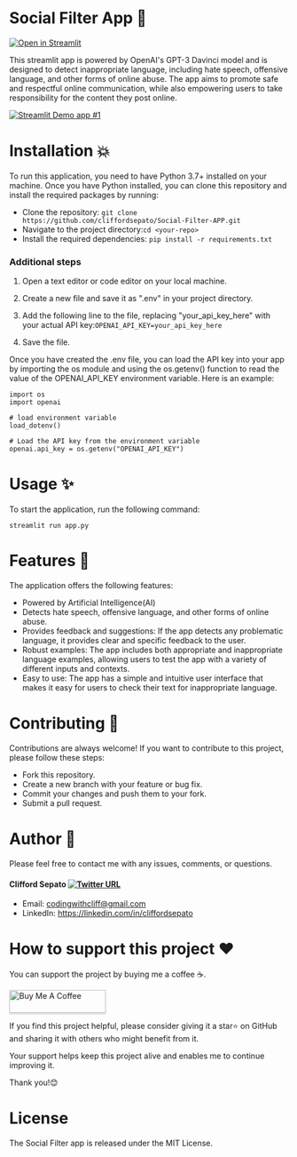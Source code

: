 # Social Filter App 💬
[![Open in Streamlit](https://static.streamlit.io/badges/streamlit_badge_black_white.svg)](https://social-filter.streamlit.app)

This streamlit app is powered by OpenAI's GPT-3 Davinci model and is designed to detect inappropriate language, including hate speech, offensive language, and other forms of online abuse. The app aims to promote safe and respectful online communication, while also empowering users to take responsibility for the content they post online.

[![Streamlit Demo app #1](https://img.youtube.com/vi/u9BRI4LgMM0/0.jpg)](https://youtu.be/u9BRI4LgMM0)


# Installation 💥

To run this application, you need to have Python 3.7+ installed on your machine. Once you have Python installed, you can clone this repository and install the required packages by running:

- Clone the repository:
`git clone https://github.com/cliffordsepato/Social-Filter-APP.git`
- Navigate to the project directory:`cd <your-repo>`
- Install the required dependencies:
`pip install -r requirements.txt`

### Additional steps

1. Open a text editor or code editor on your local machine.

2. Create a new file and save it as ".env" in your project directory.

3. Add the following line to the file, replacing "your_api_key_here" with your actual API key:`OPENAI_API_KEY=your_api_key_here`

4. Save the file.

Once you have created the .env file, you can load the API key into your app by importing the os module and using the os.getenv() function to read the value of the OPENAI_API_KEY environment variable. Here is an example:


```
import os
import openai

# load environment variable
load_dotenv()

# Load the API key from the environment variable
openai.api_key = os.getenv("OPENAI_API_KEY")
```

# Usage ✨

To start the application, run the following command:

`streamlit run app.py`

# Features 🚀
The application offers the following features:

* Powered by Artificial Intelligence(AI)
* Detects hate speech, offensive language, and other forms of online abuse.
* Provides feedback and suggestions: If the app detects any problematic language, it provides clear and specific feedback to the user. 
* Robust examples: The app includes both appropriate and inappropriate language examples, allowing users to test the app with a variety of different inputs and contexts.
* Easy to use: The app has a simple and intuitive user interface that makes it easy for users to check their text for inappropriate language.

# Contributing 🤝
Contributions are always welcome! If you want to contribute to this project, please follow these steps:

* Fork this repository.
* Create a new branch with your feature or bug fix.
* Commit your changes and push them to your fork.
* Submit a pull request.


# Author 📝

Please feel free to contact me with any issues, comments, or questions.

#### Clifford Sepato [![Twitter URL](https://img.shields.io/twitter/url/https/twitter.com/bukotsunikki.svg?style=social&label=Follow%20%40csepato)](https://twitter.com/csepato)

- Email: <codingwithcliff@gmail.com>
- LinkedIn: https://linkedin.com/in/cliffordsepato

# How to support this project ❤️

You can support the project by buying me a coffee ☕️.

<a href="https://www.buymeacoffee.com/dxc2023" target="_blank"><img src="https://www.buymeacoffee.com/assets/img/custom_images/orange_img.png" alt="Buy Me A Coffee" style="height: 41px !important;width: 174px !important;box-shadow: 0px 3px 2px 0px rgba(190, 190, 190, 0.5) !important;-webkit-box-shadow: 0px 3px 2px 0px rgba(190, 190, 190, 0.5) !important;" ></a>

If you find this project helpful, please consider giving it a star⭐ on GitHub and sharing it with others who might benefit from it. 
  
Your support helps keep this project alive and enables me to continue improving it. 

Thank you!😊

# License

The Social Filter app is released under the MIT License.
